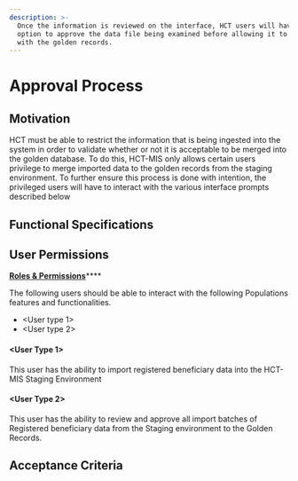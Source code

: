 ```yaml
---
description: >-
  Once the information is reviewed on the interface, HCT users will have the
  option to approve the data file being examined before allowing it to merge
  with the golden records.
---
```


# Approval Process

## Motivation

HCT must be able to restrict the information that is being ingested into the system in order to validate whether or not it is acceptable to be merged into the golden database. To do this, HCT-MIS only allows certain users privilege to merge imported data to the golden records from the staging environment. To further ensure this process is done with intention, the privileged users will have to interact with the various interface prompts described below

## Functional Specifications



## User Permissions

[**Roles & Permissions**](../user-management/user-roles-and-permissions.md)\*\*\*\*

The following users should be able to interact with the following Populations features and functionalities.

* &lt;User type 1&gt;
* &lt;User type 2&gt;

#### &lt;User Type 1&gt;

This user has the ability to import registered beneficiary data into the HCT-MIS Staging Environment 

#### &lt;User Type 2&gt;

This user has the ability to review and approve all import batches of Registered beneficiary data from the Staging environment to the Golden Records.

## Acceptance Criteria



